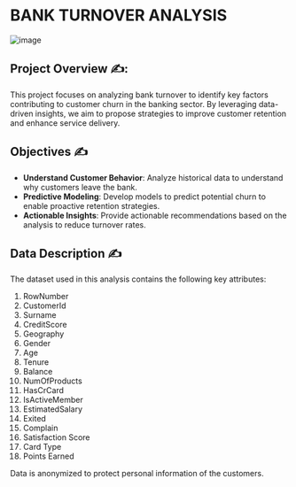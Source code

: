 # BANK TURNOVER ANALYSIS
![image](https://user-images.githubusercontent.com/58620359/174948746-5dc3418a-8296-4cc8-9561-f8f12ca9a0a4.png)

## Project Overview ✍️:

This project focuses on analyzing bank turnover to identify key factors contributing to customer churn in the banking sector. By leveraging data-driven insights, we aim to propose strategies to improve customer retention and enhance service delivery.

## Objectives ✍️

- **Understand Customer Behavior**: Analyze historical data to understand why customers leave the bank.
- **Predictive Modeling**: Develop models to predict potential churn to enable proactive retention strategies.
- **Actionable Insights**: Provide actionable recommendations based on the analysis to reduce turnover rates.

## Data Description ✍️

The dataset used in this analysis contains the following key attributes:

1.   RowNumber
2.   CustomerId
3.   Surname
4.   CreditScore
5.   Geography
6.   Gender
7.   Age
8.   Tenure
9.   Balance
10.  NumOfProducts
11.  HasCrCard
12.  IsActiveMember
13.  EstimatedSalary
14.  Exited
15.  Complain
16.  Satisfaction Score
17.  Card Type
18.  Points Earned

Data is anonymized to protect personal information of the customers.
